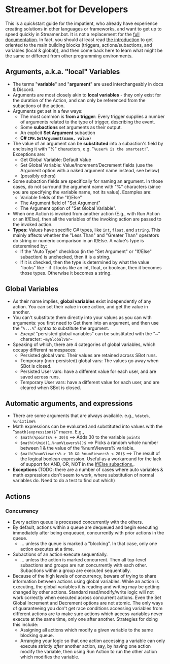 # Streamer.bot for Developers

This is a quickstart guide for the impatient, who already have experience creating solutions in other languages or frameworks, and want to get up to speed quickly in Streamer.bot.  It is not a replacement for the [full documentation](https://docs.streamer.bot/ ).  In fact, you should at least read [the introduction](https://docs.streamer.bot/get-started/introduction ) to get oriented to the main building blocks (triggers, actions/subactions, and variables (local & global)), and then come back here to learn what might be the same or different from other programming environments.

## Arguments, a.k.a. "local" Variables
* The terms "**variable**" and "**argument**" are used interchangeably in docs & Discord.
* Arguments are most closely akin to **local variables** - they only exist for the duration of the Action, and can only be referenced from the subactions of the action.
* Arguments get set in a few ways:
  * The most common is **from a trigger**: Every trigger supplies a number of arguments related to the type of trigger, describing the event.
  * Some **subactions** set arguments as their output.
  * An explicit **Set Argument** subaction
  * **C\# `CPH.SetArgument(name, value)`**
* The value of an argument can be **substituted** into a subaction's field by enclosing it with "%" characters, e.g. "`%user% is the smartest!`".  Exceptions are:
  * Get Global Variable: Default Value
  * Set Global Variable: Value/Increment/Decrement fields (use the Argument option with a naked argument name instead, see below)
  * (possibly others)
* Some subaction fields are specifically for naming an argument.  In those cases, do not surround the argument name with "%" characters (since you are specifying the variable name, not its value).  Examples are:
  * Variable fields of the "If/Else"
  * The Argument field of "Set Argument"
  * The Argument option of "Set Global Variable".
* When one Action is invoked from another action (E.g., with Run Action or an If/Else), then all the variables of the invoking action are passed to the invoked action.
* **Types**: Values have specific C# types, like `int`, `float`, and `string`.  This mainly affects whether the "Less Than" and "Greater Than" operators do string or numeric comparison in an If/Else.  A value's type is deteremined by:
  * If the "Auto Type" checkbox (in the "Set Argument" or "If/Else" subaction) is unchecked, then it is a string.
  * If it is checked, then the type is determined by what the value "looks" like - if it looks like an int, float, or boolean, then it becomes those types.  Otherwise it becomes a string.

## Global Variables
* As their name implies, **global variables** exist independently of any action.  You can set their value in one action, and get the value in another.
* You can't substitute them directly into your values as you can with arguments: you first need to Get them into an argument, and then use the "`%...%`" syntax to substitute the argument.
  * *Except* "persisted global variables" can be substituted with the "~" character: `~myGlobalVar~`
* Speaking of which, there are 4 categories of global variables, which occupy different namespaces:
  * Persisted global vars: Their values are retained across SBot runs.
  * Temporary (non-persisted) global vars: The values go away when SBot is closed.
  * Persisted User vars: have a different value for each user, and are saved across runs.
  * Temporary User vars: have a different value for each user, and are cleared when SBot is closed.

## Automatic arguments, and expressions
* There are some arguments that are always available. e.g., `%date%`, `%unixtime%`
* Math expressions can be evaluated and substituted into values with the "`$math(expression)$`" macro.  E.g.,
  * `$math(%points% + 30)$` ==> Adds 30 to the variable `points`
  * `$math(rUnid(1,%numViewers%))$` ==> Picks a random whole number between 1 & the value of the %numViewers% variable.
  * `$math(%numViewers% > 10 && %numViewers% < 20)$` ==> The result of the logical boolean expression.  Useful as a workaround for the lack of support for AND, OR, NOT in the [If/Else subactions.](https://docs.streamer.bot/api/sub-actions/core/logic/if-else).
* **Exceptions**  (TODO: there are a number of cases where auto variables & math expressions don't seem to work, where substitution of normal variables do.  Need to do a test to find out which)

## Actions

### Concurrency

* Every action queue is processed concurrently with the others.
* By default, actions within a queue are dequeued and begin executing immediately after being enqueued, concurrently with prior actions in the queue.
  * ... unless the queue is marked a "blocking".  In that case, only one action executes at a time.
* Subactions of an action execute sequentially.
  * ... unless the action is marked concurrent.  Then all top-level subactions and groups are run concurrently with each other.  Subactions within a group are executed sequentially.
* Because of the high levels of concurrency, beware of trying to share information between actions using global variables.  While an action is executing, the global variables it is reading and writing may be getting changed by other actions.  Standard read/modify/write logic will not work correctly when executed across concurrent actions.  Even the Set Global Increment and Decrement options are not atomic.  The only ways of guaranteeing you don't get race conditions accessing variables from different actions are to make sure actions which access variables never execute at the same time, only one after another.  Strategies for doing this include:
  * Assigning all actions which modify a given variable to the same blocking queue.
  * Arranging your logic so that one action accessing a variable can only execute strictly _after_ another action, say, by having one action modify the variable, then using Run Action to run the other action which modifies the variable.

